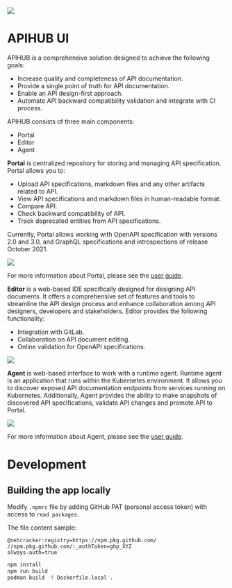 <picture>
  <source media="(prefers-color-scheme: dark)" srcset="./docs/img/dark_mode_icon.svg">
  <img src="./docs/img/light_mode_icon.svg">
</picture>

# APIHUB UI

APIHUB is a comprehensive solution designed to achieve the following goals:
- Increase quality and completeness of API documentation.
- Provide a single point of truth for API documentation.
- Enable an API design-first approach.
- Automate API backward compatibility validation and integrate with CI process.

APIHUB consists of three main components:
- Portal
- Editor
- Agent

**Portal** is centralized repository for storing and managing API specification. Portal allows you to:
- Upload API specifications, markdown files and any other artifacts related to API.
- View API specifications and markdown files in human-readable format.
- Compare API.
- Check backward compatibility of API.
- Track deprecated entities from API specifications.

Currently, Portal allows working with OpenAPI specification with versions 2.0 and 3.0, and GraphQL specifications and introspections of release October 2021.

![](./docs/img/compare_operations.png)

For more information about Portal, please see the [user guide](./docs/Portal%20User%20Guide.md).

**Editor** is a web-based IDE specifically designed for designing API documents. It offers a comprehensive set of features and tools to streamline the API design process and enhance collaboration among API designers, developers and stakeholders. Editor provides the following functionality:
 - Integration with GitLab.
 - Collaboration on API document editing.
 - Online validation for OpenAPI specifications.

 ![](./docs/img/api_design_in_editor.png)

**Agent** is web-based interface to work with a runtime agent. Runtime agent is an application that runs within the Kubernetes environment. It allows you to discover exposed API documentation endpoints from services running on Kubernetes. Additionally, Agent provides the ability to make snapshots of discovered API specifications, validate API changes and promote API to Portal.

 ![](./docs/img/discover_services.png)

For more information about Agent, please see the [user guide](./docs/Agent%20User%20Guide.md).

# Development 

## Building the app locally

Modify `.npmrc` file by adding GitHub PAT (personal access token) with access to `read packages`.

The file content sample:

```
@netcracker:registry=https://npm.pkg.github.com/
//npm.pkg.github.com/:_authToken=ghp_XYZ
always-auth=true
```

```bash
npm install
npm run build
podman build -f Dockerfile.local .
```
